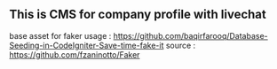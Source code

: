 ## This is CMS for company profile with livechat

base asset for faker usage : https://github.com/baqirfarooq/Database-Seeding-in-CodeIgniter-Save-time-fake-it
source : https://github.com/fzaninotto/Faker
